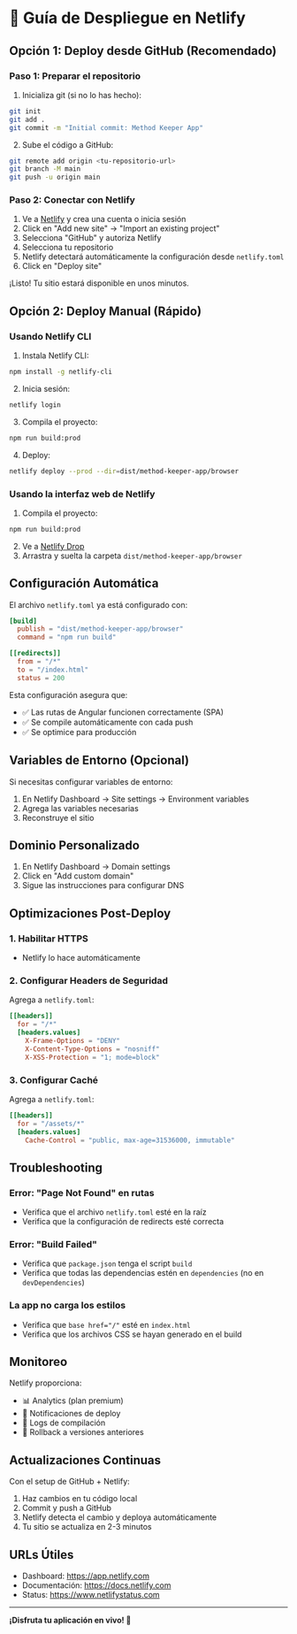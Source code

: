 # 🚀 Guía de Despliegue en Netlify

## Opción 1: Deploy desde GitHub (Recomendado)

### Paso 1: Preparar el repositorio

1. Inicializa git (si no lo has hecho):
```bash
git init
git add .
git commit -m "Initial commit: Method Keeper App"
```

2. Sube el código a GitHub:
```bash
git remote add origin <tu-repositorio-url>
git branch -M main
git push -u origin main
```

### Paso 2: Conectar con Netlify

1. Ve a [Netlify](https://netlify.com) y crea una cuenta o inicia sesión
2. Click en "Add new site" → "Import an existing project"
3. Selecciona "GitHub" y autoriza Netlify
4. Selecciona tu repositorio
5. Netlify detectará automáticamente la configuración desde `netlify.toml`
6. Click en "Deploy site"

¡Listo! Tu sitio estará disponible en unos minutos.

## Opción 2: Deploy Manual (Rápido)

### Usando Netlify CLI

1. Instala Netlify CLI:
```bash
npm install -g netlify-cli
```

2. Inicia sesión:
```bash
netlify login
```

3. Compila el proyecto:
```bash
npm run build:prod
```

4. Deploy:
```bash
netlify deploy --prod --dir=dist/method-keeper-app/browser
```

### Usando la interfaz web de Netlify

1. Compila el proyecto:
```bash
npm run build:prod
```

2. Ve a [Netlify Drop](https://app.netlify.com/drop)
3. Arrastra y suelta la carpeta `dist/method-keeper-app/browser`

## Configuración Automática

El archivo `netlify.toml` ya está configurado con:

```toml
[build]
  publish = "dist/method-keeper-app/browser"
  command = "npm run build"

[[redirects]]
  from = "/*"
  to = "/index.html"
  status = 200
```

Esta configuración asegura que:
- ✅ Las rutas de Angular funcionen correctamente (SPA)
- ✅ Se compile automáticamente con cada push
- ✅ Se optimice para producción

## Variables de Entorno (Opcional)

Si necesitas configurar variables de entorno:

1. En Netlify Dashboard → Site settings → Environment variables
2. Agrega las variables necesarias
3. Reconstruye el sitio

## Dominio Personalizado

1. En Netlify Dashboard → Domain settings
2. Click en "Add custom domain"
3. Sigue las instrucciones para configurar DNS

## Optimizaciones Post-Deploy

### 1. Habilitar HTTPS
- Netlify lo hace automáticamente

### 2. Configurar Headers de Seguridad
Agrega a `netlify.toml`:
```toml
[[headers]]
  for = "/*"
  [headers.values]
    X-Frame-Options = "DENY"
    X-Content-Type-Options = "nosniff"
    X-XSS-Protection = "1; mode=block"
```

### 3. Configurar Caché
Agrega a `netlify.toml`:
```toml
[[headers]]
  for = "/assets/*"
  [headers.values]
    Cache-Control = "public, max-age=31536000, immutable"
```

## Troubleshooting

### Error: "Page Not Found" en rutas
- Verifica que el archivo `netlify.toml` esté en la raíz
- Verifica que la configuración de redirects esté correcta

### Error: "Build Failed"
- Verifica que `package.json` tenga el script `build`
- Verifica que todas las dependencias estén en `dependencies` (no en `devDependencies`)

### La app no carga los estilos
- Verifica que `base href="/"` esté en `index.html`
- Verifica que los archivos CSS se hayan generado en el build

## Monitoreo

Netlify proporciona:
- 📊 Analytics (plan premium)
- 📧 Notificaciones de deploy
- 📝 Logs de compilación
- 🔄 Rollback a versiones anteriores

## Actualizaciones Continuas

Con el setup de GitHub + Netlify:
1. Haz cambios en tu código local
2. Commit y push a GitHub
3. Netlify detecta el cambio y deploya automáticamente
4. Tu sitio se actualiza en 2-3 minutos

## URLs Útiles

- Dashboard: https://app.netlify.com
- Documentación: https://docs.netlify.com
- Status: https://www.netlifystatus.com

---

**¡Disfruta tu aplicación en vivo! 🎉**

